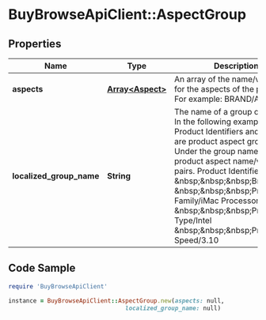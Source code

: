 # BuyBrowseApiClient::AspectGroup

## Properties

Name | Type | Description | Notes
------------ | ------------- | ------------- | -------------
**aspects** | [**Array&lt;Aspect&gt;**](Aspect.md) | An array of the name/value pairs for the aspects of the product. For example: BRAND/Apple | [optional] 
**localized_group_name** | **String** | The name of a group of aspects. In the following example, Product Identifiers and Process are product aspect group names. Under the group name are the product aspect name/value pairs. Product Identifiers &amp;nbsp;&amp;nbsp;&amp;nbsp;Brand/Apple &amp;nbsp;&amp;nbsp;&amp;nbsp;Product Family/iMac Processor &amp;nbsp;&amp;nbsp;&amp;nbsp;Processor Type/Intel &amp;nbsp;&amp;nbsp;&amp;nbsp;Processor Speed/3.10 | [optional] 

## Code Sample

```ruby
require 'BuyBrowseApiClient'

instance = BuyBrowseApiClient::AspectGroup.new(aspects: null,
                                 localized_group_name: null)
```


